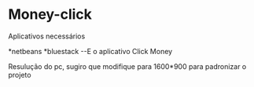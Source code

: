 # Money-click

Aplicativos necessários

*netbeans
*bluestack
--E o aplicativo Click Money

Resulução do pc, sugiro que modifique para 1600*900 para padronizar o projeto
